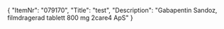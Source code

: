 {
  "ItemNr": "079170",
  "Title": "test",
  "Description": "Gabapentin Sandoz, filmdragerad tablett 800 mg 2care4 ApS"
}